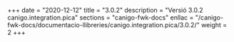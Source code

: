 +++
date        = "2020-12-12"
title       = "3.0.2"
description = "Versió 3.0.2 canigo.integration.pica"
sections    = "canigo-fwk-docs"
enllac		= "/canigo-fwk-docs/documentacio-llibreries/canigo.integration.pica/3.0.2/"
weight		= 2
+++
